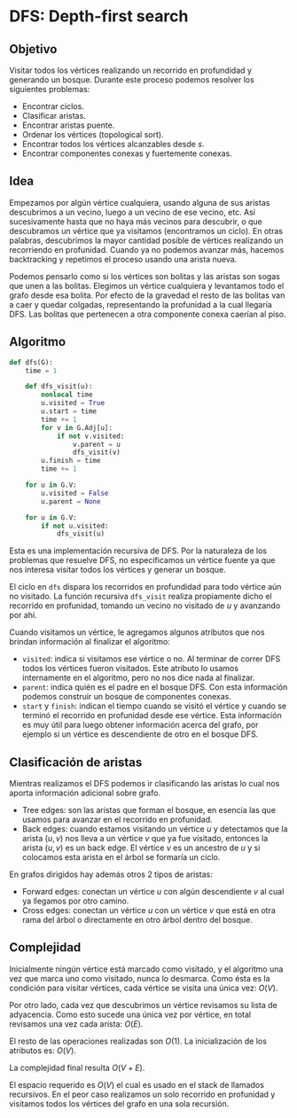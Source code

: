 # DFS: Depth-first search

## Objetivo

Visitar todos los vértices realizando un recorrido en profundidad y generando un bosque. Durante este proceso podemos resolver los siguientes problemas:

- Encontrar ciclos.
- Clasificar aristas.
- Encontrar aristas puente.
- Ordenar los vértices (topological sort).
- Encontrar todos los vértices alcanzables desde $s$.
- Encontrar componentes conexas y fuertemente conexas.

## Idea

Empezamos por algún vértice cualquiera, usando alguna de sus aristas descubrimos a un vecino, luego a un vecino de ese vecino, etc. Así sucesivamente hasta que no haya más vecinos para descubrir, o que descubramos un vértice que ya visitamos (encontramos un ciclo). En otras palabras, descubrimos la mayor cantidad posible de vértices realizando un recorriendo en profunidad. Cuando ya no podemos avanzar más, hacemos backtracking y repetimos el proceso usando una arista nueva.

Podemos pensarlo como si los vértices son bolitas y las aristas son sogas que unen a las bolitas. Elegimos un vértice cualquiera y levantamos todo el grafo desde esa bolita. Por efecto de la gravedad el resto de las bolitas van a caer y quedar colgadas, representando la profunidad a la cual llegaría DFS. Las bolitas que pertenecen a otra componente conexa caerían al piso.

## Algoritmo

```python
def dfs(G):
    time = 1

    def dfs_visit(u):
        nonlocal time
        u.visited = True
        u.start = time
        time += 1
        for v in G.Adj[u]:
            if not v.visited:
                v.parent = u
                dfs_visit(v)
        u.finish = time
        time += 1

    for u in G.V:
        u.visited = False
        u.parent = None

    for u in G.V:
        if not u.visited:
            dfs_visit(u)
```

Esta es una implementación recursiva de DFS. Por la naturaleza de los problemas que resuelve DFS, no especificamos un vértice fuente ya que nos interesa visitar todos los vértices y generar un bosque.

El ciclo en `dfs` dispara los recorridos en profundidad para todo vértice aún no visitado. La función recursiva `dfs_visit` realiza propiamente dicho el recorrido en profunidad, tomando un vecino no visitado de $u$ y avanzando por ahí.

Cuando visitamos un vértice, le agregamos algunos atributos que nos brindan información al finalizar el algoritmo:

- `visited`: indica si visitamos ese vértice o no. Al terminar de correr DFS todos los vértices fueron visitados. Este atributo lo usamos internamente en el algoritmo, pero no nos dice nada al finalizar.
- `parent`: indica quién es el padre en el bosque DFS. Con esta información podemos construir un bosque de componentes conexas.
- `start` y `finish`: indican el tiempo cuando se visitó el vértice y cuando se terminó el recorrido en profunidad desde ese vértice. Esta información es muy útil para luego obtener información acerca del grafo, por ejemplo si un vértice es descendiente de otro en el bosque DFS.

## Clasificación de aristas

Mientras realizamos el DFS podemos ir clasificando las aristas lo cual nos aporta información adicional sobre grafo.

- Tree edges: son las aristas que forman el bosque, en esencia las que usamos para avanzar en el recorrido en profunidad.
- Back edges: cuando estamos visitando un vértice $u$ y detectamos que la arista $(u,v)$ nos lleva a un vértice $v$ que ya fue visitado, entonces la arista $(u,v)$ es un back edge. El vértice $v$ es un ancestro de $u$ y si colocamos esta arista en el árbol se formaría un ciclo.

En grafos dirigidos hay además otros 2 tipos de aristas:

- Forward edges: conectan un vértice $u$ con algún descendiente $v$ al cual ya llegamos por otro camino.
- Cross edges: conectan un vértice $u$ con un vértice $v$ que está en otra rama del árbol o directamente en otro árbol dentro del bosque.

## Complejidad

Inicialmente ningún vértice está marcado como visitado, y el algoritmo una vez que marca uno como visitado, nunca lo desmarca. Como ésta es la condición para visitar vértices, cada vértice se visita una única vez: $O(V)$.

Por otro lado, cada vez que descubrimos un vértice revisamos su lista de adyacencia. Como esto sucede una única vez por vértice, en total revisamos una vez cada arista: $O(E)$.

El resto de las operaciones realizadas son $O(1)$. La inicialización de los atributos es: $O(V)$.

La complejidad final resulta $O(V+E)$.

El espacio requerido es $O(V)$ el cual es usado en el stack de llamados recursivos. En el peor caso realizamos un solo recorrido en profunidad y visitamos todos los vértices del grafo en una sola recursión.
